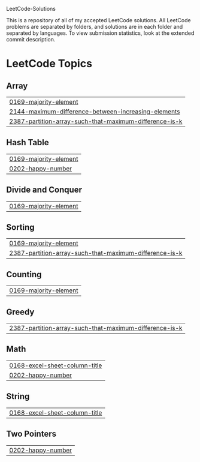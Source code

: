 LeetCode-Solutions

This is a repository of all of my accepted LeetCode solutions. All LeetCode problems are separated by folders, and solutions are in each folder and separated by languages. To view submission statistics, look at the extended commit description.

<!---LeetCode Topics Start-->
# LeetCode Topics
## Array
|  |
| ------- |
| [0169-majority-element](https://github.com/WilliamCook0811/LeetCode-Solutions/tree/master/0169-majority-element) |
| [2144-maximum-difference-between-increasing-elements](https://github.com/WilliamCook0811/LeetCode-Solutions/tree/master/2144-maximum-difference-between-increasing-elements) |
| [2387-partition-array-such-that-maximum-difference-is-k](https://github.com/WilliamCook0811/LeetCode-Solutions/tree/master/2387-partition-array-such-that-maximum-difference-is-k) |
## Hash Table
|  |
| ------- |
| [0169-majority-element](https://github.com/WilliamCook0811/LeetCode-Solutions/tree/master/0169-majority-element) |
| [0202-happy-number](https://github.com/WilliamCook0811/LeetCode-Solutions/tree/master/0202-happy-number) |
## Divide and Conquer
|  |
| ------- |
| [0169-majority-element](https://github.com/WilliamCook0811/LeetCode-Solutions/tree/master/0169-majority-element) |
## Sorting
|  |
| ------- |
| [0169-majority-element](https://github.com/WilliamCook0811/LeetCode-Solutions/tree/master/0169-majority-element) |
| [2387-partition-array-such-that-maximum-difference-is-k](https://github.com/WilliamCook0811/LeetCode-Solutions/tree/master/2387-partition-array-such-that-maximum-difference-is-k) |
## Counting
|  |
| ------- |
| [0169-majority-element](https://github.com/WilliamCook0811/LeetCode-Solutions/tree/master/0169-majority-element) |
## Greedy
|  |
| ------- |
| [2387-partition-array-such-that-maximum-difference-is-k](https://github.com/WilliamCook0811/LeetCode-Solutions/tree/master/2387-partition-array-such-that-maximum-difference-is-k) |
## Math
|  |
| ------- |
| [0168-excel-sheet-column-title](https://github.com/WilliamCook0811/LeetCode-Solutions/tree/master/0168-excel-sheet-column-title) |
| [0202-happy-number](https://github.com/WilliamCook0811/LeetCode-Solutions/tree/master/0202-happy-number) |
## String
|  |
| ------- |
| [0168-excel-sheet-column-title](https://github.com/WilliamCook0811/LeetCode-Solutions/tree/master/0168-excel-sheet-column-title) |
## Two Pointers
|  |
| ------- |
| [0202-happy-number](https://github.com/WilliamCook0811/LeetCode-Solutions/tree/master/0202-happy-number) |
<!---LeetCode Topics End-->
